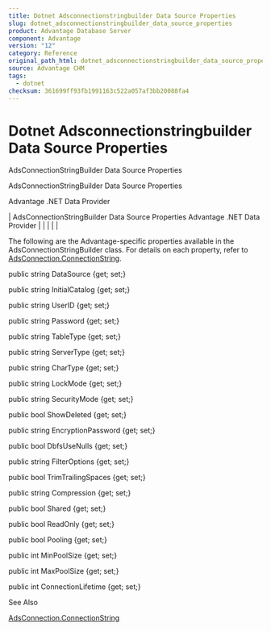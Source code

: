 ```yaml
---
title: Dotnet Adsconnectionstringbuilder Data Source Properties
slug: dotnet_adsconnectionstringbuilder_data_source_properties
product: Advantage Database Server
component: Advantage
version: "12"
category: Reference
original_path_html: dotnet_adsconnectionstringbuilder_data_source_properties.htm
source: Advantage CHM
tags:
  - dotnet
checksum: 361699ff93fb1991163c522a057af3bb20088fa4
---
```


# Dotnet Adsconnectionstringbuilder Data Source Properties

AdsConnectionStringBuilder Data Source Properties

AdsConnectionStringBuilder Data Source Properties

Advantage .NET Data Provider

| AdsConnectionStringBuilder Data Source Properties  Advantage .NET Data Provider |  |  |  |  |

The following are the Advantage-specific properties available in the AdsConnectionStringBuilder class. For details on each property, refer to [AdsConnection.ConnectionString](dotnet_adsconnection_connectionstring.md).

public string DataSource {get; set;}

public string InitialCatalog {get; set;}

public string UserID {get; set;}

public string Password {get; set;}

public string TableType {get; set;}

public string ServerType {get; set;}

public string CharType {get; set;}

public string LockMode {get; set;}

public string SecurityMode {get; set;}

public bool ShowDeleted {get; set;}

public string EncryptionPassword {get; set;}

public bool DbfsUseNulls {get; set;}

public string FilterOptions {get; set;}

public bool TrimTrailingSpaces {get; set;}

public string Compression {get; set;}

public bool Shared {get; set;}

public bool ReadOnly {get; set;}

public bool Pooling {get; set;}

public int MinPoolSize {get; set;}

public int MaxPoolSize {get; set;}

public int ConnectionLifetime {get; set;}

See Also

[AdsConnection.ConnectionString](dotnet_adsconnection_connectionstring.md)
